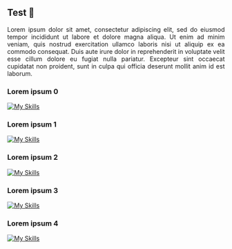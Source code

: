 ## Test 👋

<p align="justify">
  Lorem ipsum dolor sit amet, consectetur adipiscing elit, sed do eiusmod tempor incididunt ut labore et dolore magna aliqua.
  Ut enim ad minim veniam, quis nostrud exercitation ullamco laboris nisi ut aliquip ex ea commodo consequat.
  Duis aute irure dolor in reprehenderit in voluptate velit esse cillum dolore eu fugiat nulla pariatur.
  Excepteur sint occaecat cupidatat non proident, sunt in culpa qui officia deserunt mollit anim id est laborum.
</p>

<!-- [![GitHub Streak](https://streak-stats.demolab.com/?user=NC5324&theme=dark&background=1a2026&fire=fb8c00&hide_border=true&card_width=1024&disable_animations=true&hide_total_contributions=true&hide_longest_streak=true)](https://git.io/streak-stats) -->

### Lorem ipsum 0
[![My Skills](https://skillicons.dev/icons?i=angular,rxjs,js,ts,java,postgres,elasticsearch)](https://skillicons.dev)

### Lorem ipsum 1
[![My Skills](https://skillicons.dev/icons?i=postman,jenkins,maven,docker,git,gitlab,github)](https://skillicons.dev)

### Lorem ipsum 2
[![My Skills](https://skillicons.dev/icons?i=lit,html,css,scss,regex)](https://skillicons.dev)

### Lorem ipsum 3
[![My Skills](https://skillicons.dev/icons?i=vscode,idea,eclipse)](https://skillicons.dev)

### Lorem ipsum 4
[![My Skills](https://skillicons.dev/icons?i=xd,figma,webpack,npm,kubernetes,githubactions,bootstrap,bitbucket,azure)](https://skillicons.dev)

<!--
**NC5324/NC5324** is a ✨ _special_ ✨ repository because its `README.md` (this file) appears on your GitHub profile.

Here are some ideas to get you started:

- 🔭 I’m currently working on ...
- 🌱 I’m currently learning ...
- 👯 I’m looking to collaborate on ...
- 🤔 I’m looking for help with ...
- 💬 Ask me about ...
- 📫 How to reach me: ...
- 😄 Pronouns: ...
- ⚡ Fun fact: ...
-->
